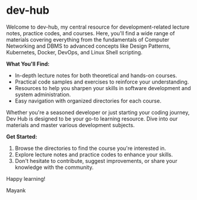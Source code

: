 # dev-hub

Welcome to dev-hub, my central resource for development-related lecture notes, practice codes, and courses. Here, you'll find a wide range of materials covering everything from the fundamentals of Computer Networking and DBMS to advanced concepts like Design Patterns, Kubernetes, Docker, DevOps, and Linux Shell scripting.

**What You'll Find:**

- In-depth lecture notes for both theoretical and hands-on courses.
- Practical code samples and exercises to reinforce your understanding.
- Resources to help you sharpen your skills in software development and system administration.
- Easy navigation with organized directories for each course.

Whether you're a seasoned developer or just starting your coding journey, Dev Hub is designed to be your go-to learning resource. Dive into our materials and master various development subjects.

**Get Started:**

1. Browse the directories to find the course you're interested in.
2. Explore lecture notes and practice codes to enhance your skills.
3. Don't hesitate to contribute, suggest improvements, or share your knowledge with the community.

Happy learning!

Mayank
